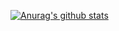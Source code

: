 [![Anurag's github stats](https://github-readme-stats.vercel.app/api?username=thatcooldevguytheme=dark&show_icons=true)](https://github.com/anuraghazra/github-readme-stats)
